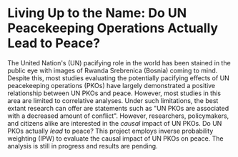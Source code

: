 # Living Up to the Name: Do UN Peacekeeping Operations Actually Lead to Peace?

The United Nation's (UN) pacifying role in the world has been stained in the public eye with images of Rwanda Srebrenica (Bosnia) coming to mind. Despite this, most studies evaluating the potentially pacifying effects of UN peacekeeping operations (PKOs) have largely demonstrated a positive relationship between UN PKOs and peace. However, most studies in this area are limited to correlative analyses. Under such limitations, the best extant research can offer are statements such as "UN PKOs are associated with a decreased amount of conflict". However, researchers, policymakers, and citizens alike are interested in the *causal* impact of UN PKOs. Do UN PKOs actually *lead* to peace? This project employs inverse probability weighting (IPW) to evaluate the causal impact of UN PKOs on peace. The analysis is still in progress and results are pending. 
